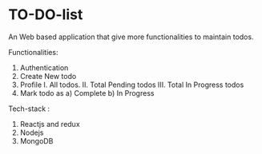 # TO-DO-list
An Web based application that give more functionalities to maintain todos.

Functionalities:
  1. Authentication
  2. Create New todo
  3. Profile 
      I. All todos.
      II. Total Pending todos
      III. Total In Progress todos
  4. Mark todo as a) Complete b) In Progress

Tech-stack : 
  1. Reactjs and redux
  2. Nodejs
  3. MongoDB
